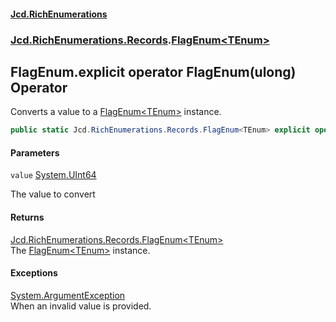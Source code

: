 #### [Jcd.RichEnumerations](index.md 'index')
### [Jcd.RichEnumerations.Records](Jcd.RichEnumerations.Records.md 'Jcd.RichEnumerations.Records').[FlagEnum&lt;TEnum&gt;](FlagEnum_TEnum_.md 'Jcd.RichEnumerations.Records.FlagEnum<TEnum>')

## FlagEnum<TEnum>.explicit operator FlagEnum<TEnum>(ulong) Operator

Converts a value to a [FlagEnum&lt;TEnum&gt;](FlagEnum_TEnum_.md 'Jcd.RichEnumerations.Records.FlagEnum<TEnum>') instance.

```csharp
public static Jcd.RichEnumerations.Records.FlagEnum<TEnum> explicit operator FlagEnum<TEnum>(ulong value);
```
#### Parameters

<a name='Jcd.RichEnumerations.Records.FlagEnum_TEnum_.op_ExplicitJcd.RichEnumerations.Records.FlagEnum_TEnum_(ulong).value'></a>

`value` [System.UInt64](https://docs.microsoft.com/en-us/dotnet/api/System.UInt64 'System.UInt64')

The value to convert

#### Returns
[Jcd.RichEnumerations.Records.FlagEnum&lt;](FlagEnum_TEnum_.md 'Jcd.RichEnumerations.Records.FlagEnum<TEnum>')[TEnum](FlagEnum_TEnum_.md#Jcd.RichEnumerations.Records.FlagEnum_TEnum_.TEnum 'Jcd.RichEnumerations.Records.FlagEnum<TEnum>.TEnum')[&gt;](FlagEnum_TEnum_.md 'Jcd.RichEnumerations.Records.FlagEnum<TEnum>')  
The [FlagEnum&lt;TEnum&gt;](FlagEnum_TEnum_.md 'Jcd.RichEnumerations.Records.FlagEnum<TEnum>') instance.

#### Exceptions

[System.ArgumentException](https://docs.microsoft.com/en-us/dotnet/api/System.ArgumentException 'System.ArgumentException')  
When an invalid value is provided.